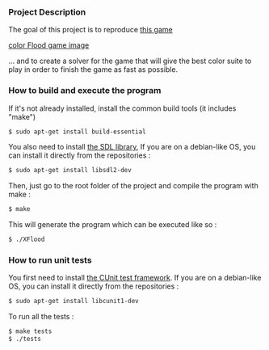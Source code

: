 ### Project Description

The goal of this project is to reproduce [this game](https://play.google.com/store/apps/details?id=com.wetpalm.colorflood&hl=en)

[color Flood game image](https://www.google.fr/search?q=colorflood&client=ubuntu&espv=2&biw=1280&bih=709&site=webhp&source=lnms&tbm=isch&sa=X&ved=0ahUKEwj5yMvWr4XSAhVBMBoKHfeJAusQ_AUIBygC#imgrc=nujHmC_VT7g4HM:)

... and to create a solver for the game that will give the best color suite to play in order to finish the game as fast as possible.

### How to build and execute the program

If it's not already installed, install the common build tools (it includes "make")
```bash
$ sudo apt-get install build-essential
```


You also need to install [the SDL library](https://www.libsdl.org/),
If you are on a debian-like OS, you can install it directly from the repositories :
```bash
$ sudo apt-get install libsdl2-dev
```

Then, just go to the root folder of the project and compile the program with make :
```bash
$ make
```

This will generate the program which can be executed like so :

```bash
$ ./XFlood
```

### How to run unit tests

You first need to install [the CUnit test framework](http://cunit.sourceforge.net/).
If you are on a debian-like OS, you can install it directly from the repositories :
```bash
$ sudo apt-get install libcunit1-dev
```

To run all the tests :

```bash
$ make tests
$ ./tests
```
